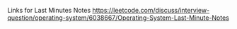 Links for Last Minutes Notes
https://leetcode.com/discuss/interview-question/operating-system/6038667/Operating-System-Last-Minute-Notes